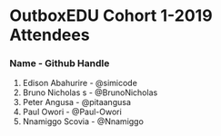 # OutboxEDU Cohort 1-2019 Attendees
### Name - Github Handle

1. Edison Abahurire - @simicode
2. Bruno Nicholas s - @BrunoNicholas
3. Peter Angusa - @pitaangusa
4. Paul Owori - @Paul-Owori
5. Nnamiggo Scovia - @Nnamiggo
